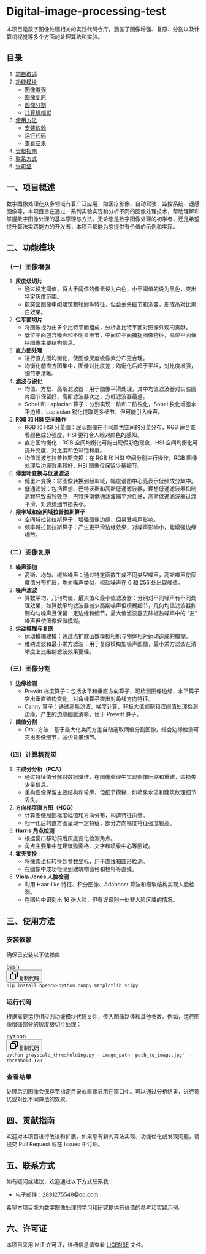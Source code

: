 
# Digital-image-processing-test

本项目是数字图像处理相关的实践代码仓库，涵盖了图像增强、复原、分割以及计算机视觉等多个方面的处理算法和实验。


## 目录

1. [项目概述](#%E9%A1%B9%E7%9B%AE%E6%A6%82%E8%BF%B0)
2. [功能模块](#%E5%8A%9F%E8%83%BD%E6%A8%A1%E5%9D%97)
   * [图像增强](#%E5%9B%BE%E5%83%8F%E5%A2%9E%E5%BC%BA)
   * [图像复原](#%E5%9B%BE%E5%83%8F%E5%A4%8D%E5%8E%9F)
   * [图像分割](#%E5%9B%BE%E5%83%8F%E5%88%86%E5%89%B2)
   * [计算机视觉](#%E8%AE%A1%E7%AE%97%E6%9C%BA%E8%A7%86%E8%A7%89)
3. [使用方法](#%E4%BD%BF%E7%94%A8%E6%96%B9%E6%B3%95)
   * [安装依赖](#%E5%AE%89%E8%A3%85%E4%BE%9D%E8%B5%96)
   * [运行代码](#%E8%BF%90%E8%A1%8C%E4%BB%A3%E7%A0%81)
   * [查看结果](#%E6%9F%A5%E7%9C%8B%E7%BB%93%E6%9E%9C)
4. [贡献指南](#%E8%B4%A1%E7%8C%AE%E6%8C%87%E5%8D%97)
5. [联系方式](#%E8%81%94%E7%B3%BB%E6%96%B9%E5%BC%8F)
6. [许可证](#%E8%AE%B8%E5%8F%AF%E8%AF%81)

## 一、项目概述

数字图像处理在众多领域有着广泛应用，如医疗影像、自动驾驶、监控系统、遥感图像等。本项目旨在通过一系列实验实现和分析不同的图像处理技术，帮助理解和掌握数字图像处理的基本原理与方法。无论您是数字图像处理的初学者，还是希望提升算法实践能力的开发者，本项目都能为您提供有价值的示例和实现。

## 二、功能模块

### （一）图像增强

1. **灰度级切片**
   * 通过设定阈值，将大于阈值的像素设为白色，小于阈值的设为黑色，突出特定灰度范围。
   * 能突出图像中如建筑物轮廓等特征，但会丢失细节和渐变，形成高对比黑白效果。
2. **位平面切片**
   * 将图像视为由多个比特平面组成，分析各比特平面对图像外观的贡献。
   * 低位平面包含噪声和不明显细节，中间位平面捕捉图像特征，高位平面保持图像主要结构信息。
3. **直方图处理**
   * 进行直方图均衡化，使图像灰度级像素分布更合理。
   * 均衡化前直方图集中，图像对比度差；均衡化后趋于平坦，对比度增强，细节更清晰。
4. **滤波与锐化**
   * 均值、方框、高斯滤波器：用于图像平滑处理，其中均值滤波器对实验图片细节保留好，高斯滤波器次之，方框滤波器最差。
   * Sobel 和 Laplacian 算子：分别实现一阶和二阶锐化，Sobel 锐化增强水平边缘，Laplacian 锐化提取更多细节，但可能引入噪声。
5. **RGB 和 HSI 空间操作**
   * RGB 和 HSI 分量图：展示图像在不同颜色空间的分量分布，RGB 适合查看颜色成分强度，HSI 更符合人眼对颜色的感知。
   * 直方图均衡化：RGB 空间均衡化可能出现假彩色现象，HSI 空间均衡化可提升亮度、对比度和色彩饱和度。
   * 均值滤波与拉普拉斯变换：在 RGB 和 HSI 空间分别进行操作，RGB 图像处理后边缘效果较好，HSI 图像仅保留少量细节。
6. **傅里叶变换与低通滤波**
   * 傅里叶变换：将图像转换到频率域，幅度谱图中心亮表示低频成分集中。
   * 低通滤波：包括理想、巴特沃斯和高斯低通滤波器，理想低通滤波器抑制高频导致振铃效应，巴特沃斯低通滤波器平滑性好，高斯低通滤波器过渡平滑，对边缘细节损失小。
7. **频率域和空间域拉普拉斯算子**
   * 空间域拉普拉斯算子：增强图像边缘，但易受噪声影响。
   * 频率域拉普拉斯算子：产生更平滑边缘效果，对噪声影响小，能增强边缘细节。

### （二）图像复原

1. **噪声添加**
   * 高斯、均匀、椒盐噪声：通过特定函数生成不同类型噪声，高斯噪声使灰度值分布扩展，均匀噪声类似，椒盐噪声在 0 和 255 处出现峰值。
2. **噪声滤波**
   * 算数平均、几何均值、最大值和最小值滤波器：分别对不同噪声有不同处理效果，如算数平均滤波器减少高斯噪声但模糊细节，几何均值滤波器抑制均匀噪声且保留一定边缘和细节，最大值滤波器去除椒盐噪声中的 “盐” 噪声但使图像轻微模糊。
3. **运动模糊与复原**
   * 运动模糊建模：通过点扩散函数模拟相机与物体相对运动造成的模糊。
   * 维纳滤波和最小乘方滤波：用于复原模糊加噪声图像，最小乘方滤波在清晰度上比维纳滤波效果更佳。

### （三）图像分割

1. **边缘检测**
   * Prewitt 梯度算子：包括水平和垂直方向算子，可检测图像边缘，水平算子突出垂直结构变化，对角线算子突出对角线方向特征。
   * Canny 算子：通过高斯滤波、梯度计算、非极大值抑制和双阈值处理检测边缘，产生的边缘细腻清晰，优于 Prewitt 算子。
2. **阈值分割**
   * Otsu 方法：基于最大化类间方差自动选取阈值分割图像，结合边缘检测可突出图像细节，减少背景细节。

### （四）计算机视觉

1. **主成分分析（PCA）**
   * 通过特征值分解对数据降维，在图像处理中实现图像压缩和重建，会损失少量信息。
   * 重构图像保留主要结构和轮廓，但细节模糊，如喷泉水流和建筑纹理细节丢失。
2. **方向梯度直方图（HOG）**
   * 计算图像局部梯度幅值和方向分布，构造特征向量。
   * 归一化后的直方图呈现一定特征，部分方向梯度特征强度较高。
3. **Harris 角点检测**
   * 根据窗口移动前后灰度变化检测角点。
   * 角点主要集中在建筑物窗格、文字和喷泉中心等区域。
4. **霍夫变换**
   * 将像素坐标转换到参数坐标，用于直线和圆形检测。
   * 在图像中成功检测到建筑物窗格和栏杆等直线。
5. **Viola Jones 人脸检测**
   * 利用 Haar-like 特征、积分图像、Adaboost 算法和级联结构实现人脸检测。
   * 在图片中识别出 16 张人脸，但有误识别一处非人脸区域的情况。

## 三、使用方法

### 安装依赖

确保已安装以下依赖库：

<pre class="!overflow-visible"><div class="contain-inline-size rounded-md border-[0.5px] border-token-border-medium relative bg-token-sidebar-surface-primary dark:bg-gray-950"><div class="flex items-center text-token-text-secondary px-4 py-2 text-xs font-sans justify-between rounded-t-md h-9 bg-token-sidebar-surface-primary dark:bg-token-main-surface-secondary select-none">bash</div><div class="sticky top-9 md:top-[5.75rem]"><div class="absolute bottom-0 right-2 flex h-9 items-center"><div class="flex items-center rounded bg-token-sidebar-surface-primary px-2 font-sans text-xs text-token-text-secondary dark:bg-token-main-surface-secondary"><span class="" data-state="closed"><button class="flex gap-1 items-center select-none py-1"><svg width="24" height="24" viewBox="0 0 24 24" fill="none" xmlns="http://www.w3.org/2000/svg" class="icon-sm"><path fill-rule="evenodd" clip-rule="evenodd" d="M7 5C7 3.34315 8.34315 2 10 2H19C20.6569 2 22 3.34315 22 5V14C22 15.6569 20.6569 17 19 17H17V19C17 20.6569 15.6569 22 14 22H5C3.34315 22 2 20.6569 2 19V10C2 8.34315 3.34315 7 5 7H7V5ZM9 7H14C15.6569 7 17 8.34315 17 10V15H19C19.5523 15 20 14.5523 20 14V5C20 4.44772 19.5523 4 19 4H10C9.44772 4 9 4.44772 9 5V7ZM5 9C4.44772 9 4 9.44772 4 10V19C4 19.5523 4.44772 20 5 20H14C14.5523 20 15 19.5523 15 19V10C15 9.44772 14.5523 9 14 9H5Z" fill="currentColor"></path></svg>复制代码</button></span></div></div></div><div class="overflow-y-auto p-4" dir="ltr"><code class="!whitespace-pre hljs language-bash">pip install opencv-python numpy matplotlib scipy
</code></div></div></pre>

### 运行代码

根据需要运行相应的功能模块代码文件，传入图像路径和其他参数。例如，运行图像增强部分的灰度级切片处理：

<pre class="!overflow-visible"><div class="contain-inline-size rounded-md border-[0.5px] border-token-border-medium relative bg-token-sidebar-surface-primary dark:bg-gray-950"><div class="flex items-center text-token-text-secondary px-4 py-2 text-xs font-sans justify-between rounded-t-md h-9 bg-token-sidebar-surface-primary dark:bg-token-main-surface-secondary select-none">python</div><div class="sticky top-9 md:top-[5.75rem]"><div class="absolute bottom-0 right-2 flex h-9 items-center"><div class="flex items-center rounded bg-token-sidebar-surface-primary px-2 font-sans text-xs text-token-text-secondary dark:bg-token-main-surface-secondary"><span class="" data-state="closed"><button class="flex gap-1 items-center select-none py-1"><svg width="24" height="24" viewBox="0 0 24 24" fill="none" xmlns="http://www.w3.org/2000/svg" class="icon-sm"><path fill-rule="evenodd" clip-rule="evenodd" d="M7 5C7 3.34315 8.34315 2 10 2H19C20.6569 2 22 3.34315 22 5V14C22 15.6569 20.6569 17 19 17H17V19C17 20.6569 15.6569 22 14 22H5C3.34315 22 2 20.6569 2 19V10C2 8.34315 3.34315 7 5 7H7V5ZM9 7H14C15.6569 7 17 8.34315 17 10V15H19C19.5523 15 20 14.5523 20 14V5C20 4.44772 19.5523 4 19 4H10C9.44772 4 9 4.44772 9 5V7ZM5 9C4.44772 9 4 9.44772 4 10V19C4 19.5523 4.44772 20 5 20H14C14.5523 20 15 19.5523 15 19V10C15 9.44772 14.5523 9 14 9H5Z" fill="currentColor"></path></svg>复制代码</button></span></div></div></div><div class="overflow-y-auto p-4" dir="ltr"><code class="!whitespace-pre hljs language-python">python grayscale_thresholding.py --image_path 'path_to_image.jpg' --threshold 128
</code></div></div></pre>

### 查看结果

处理后的图像会保存至指定目录或直接显示在窗口中。可以通过分析结果，进行调优或对比不同算法的效果。

## 四、贡献指南

欢迎对本项目进行改进和扩展。如果您有新的算法实现、功能优化或发现问题，请提交 Pull Request 或在 Issues 中讨论。

## 五、联系方式


如有疑问或建议，欢迎通过以下方式联系我：

* 电子邮件：[2891275548@qq.com]()

希望本项目能为数字图像处理的学习和研究提供有价值的参考和实践示例。

## 六、许可证

本项目采用 MIT 许可证，详细信息请查看 [LICENSE]() 文件。
